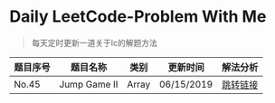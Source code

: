 # Daily LeetCode-Problem With Me
>  每天定时更新一道关于lc的解题方法

| 题目序号 | 题目名称     | 类别  | 更新时间   | 解法分析                                                     |
| -------- | ------------ | ----- | ---------- | ------------------------------------------------------------ |
| No.45    | Jump Game II | Array | 06/15/2019 | [跳转链接](https://github.com/halolong/Daily-LeetCode-Problem-With-Me/blob/master/Daily%20Notes/_45_JumpGameII.md) |

